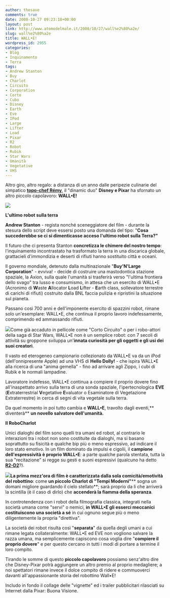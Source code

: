 ```yaml
---
author: thesave
comments: true
date: 2008-10-27 09:23:18+00:00
layout: post
link: http://www.atomodelmale.it/2008/10/27/wall%e2%80%a2e/
slug: wall%e2%80%a2e
title: WALL•E!
wordpress_id: 2955
categories:
- Blog
- Inquinamento
- Terra
tags:
- Andrew Stanton
- Buy
- Charlot
- Circuito
- Corporation
- Corto
- Cubo
- Disney
- Earth
- Eve
- IPod
- Large
- Lifter
- Load
- Pixar
- R2
- Robot
- Rubik
- Star Wars
- Umanità
- Vegetative
- VHS
---
```


Altro giro, altro regalo: a distanza di un anno dalle peripezie culinarie del simpatico **[topo-chef Rémy](http://www.atomodelmale.it/2007/11/12/ratatouille-il-topo-chef/)**, il "dinamic duo" **Disney e Pixar** ha sfornato un altro piccolo capolavoro: **WALL•E!**


![](http://www.atomodelmale.it/wp-content/uploads/2008/10/wall-e.png)



**L'ultimo robot sulla terra**

**Andrew Stanton** - regista nonché sceneggiatore del film - durante la stesura dello script deve essersi posto una domanda del tipo: "**Cosa succederebbe se ci si dimenticasse acceso l'ultimo robot sulla Terra?"**

Il futuro che ci presenta Stanton **concretizza le chimere del nostro tempo**: l'inquinamento incontrastato ha trasformato la terra in una discarica globale, grattacieli d'immondizia e deserti di rifiuti hanno sostituito città e oceani.

Il governo mondiale, detenuto dalla multinazionale "**Buy'N'Large Corporation**" - evviva! - decide di costruire una mastodontica stazione spaziale, la Axion, sulla quale l'umanità si trasferirà verso "l'ultima frontiera dello svago" tra lusso e consumismo, in attesa che un esercito di WALL•E (Acronimo di **W**aste **A**llocator **L**oad **L**ifter - **E**arth class, sollevatore terrestre di carichi di rifiuti) costruito dalla BNL faccia pulizia e ripristini la situazione sul pianeta.<!-- more -->

Passano così 700 anni e dell'imponente esercito di spazzini robot, rimane solo un'esemplare: WALL•E, che continua il proprio lavoro indefessamente, comprimendo ed ammassando rifiuti.

![](http://www.atomodelmale.it/wp-content/uploads/2008/10/wall-e2.png)Come già accaduto in pellicole come "Corto Circuito" o per i robo-attori della saga di Star Wars, WALL•E non è un semplice robot: con 7 secoli di attività su groppone sviluppa un'**innata curiosità per gli oggetti e gli usi dei suoi creatori**.

Il vasto ed eterogeneo campionario collezionato da WALL•E va da un iPod (dell'onnipresente Apple) ad una VHS di **Hello Dolly!** - che ispira WALL•E alla ricerca di una "anima gemella" - fino ad arrivare agli Zippo, i cubi di Rubik e le normali lampadine.

Lavoratore indefesso, WALL•E continua a compiere il proprio dovere fino all'inaspettato arrivo sulla terra di una sonda spaziale, l'ipertecnologica **EVE** (**E**xtraterrestrial **V**egetative **E**valuator o Esaminatore di Vegetazione Extraterrestre) in cerca di segni di vita vegetale sulla terra.

Da quel momento in poi tutto cambia e **WALL•E**, travolto dagli eventi,** diventerà** **un novello salvatore dell'umanità.**

**Il RoboCharlot**

Unici dialoghi del film sono quelli tra umani ed robot, al contrario le interazioni tra i robot non sono costituite da dialoghi, ma si basano soprattutto su fisicità e qualche bip più o meno espressivo, ad indicare il loro stato emotivo. In un film dominato da impulsi e cigolii, il **campione dell'espressività** **è proprio WALL•E**: a parte qualche parola stentata, tutta la sua "recitazione" si regge su gesti e suoni espressivi (qualcuno ha detto **[R2-D2](http://it.wikipedia.org/wiki/R2-D2)**?).

![](http://www.atomodelmale.it/wp-content/uploads/2008/10/walle-sky.png)**La prima mezz'ora di film è caratterizzata dalla sola comicità/emotività del robottino**: come **un piccolo Charlot di "Tempi Moderni"**** sogna un domani migliore guardando il cielo stellato**; sarà proprio da lì che arriverà la scintilla (è il caso di dirlo) che **accenderà la fiamma della speranza**.

In controtendenza con i robot della filmografia classica, integrati nella società umana come "servi" o nemici, **in WALL•E gli esserci meccanici costituiscono una società a sé** in cui ognuno segue più o meno diligentemente la propria "direttiva".

La società dei robot risulta così "**separata**" da quella degli umani a cui rimane legata collateralmente: WALL•E ed EVE non vogliono salvare la razza umana, ma semplicemente capiscono cosa voglia dire "**compiere il proprio dovere**" e per questo cercano in tutti i modi di portare a termine il loro compito.

Tirando le somme di questo **piccolo capolavoro** possiamo senz'altro dire che Disney-Pixar potrà aggiungere un altro premio al proprio medagliere; a noi spettatori rimane invece il dolce compito di ridere e commuoverci davanti all'appassionante storia del robottino Wall•E!

Includo in fondo il collage delle "vignette" ed i trailer pubblicitari rilasciati su Internet dalla Pixar: Buona Visione.



